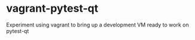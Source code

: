 vagrant-pytest-qt
=================

Experiment using vagrant to bring up a development VM ready to work on pytest-qt

